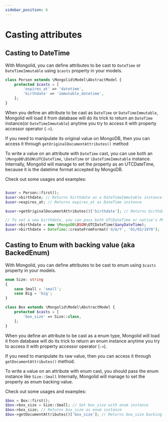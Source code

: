 ```yaml
---
sidebar_position: 6
---
```


# Casting attributes

## Casting to DateTime


With Mongolid, you can define attributes to be cast to `DateTime` or `DateTimeImmutable` using `$casts` property in your models. 

```php
class Person extends \Mongolid\Model\AbstractModel {
    protected $casts = [
        'expires_at' => 'datetime',
        'birthdate' => 'immutable_datetime',        
    ];
}
```

When you define an attribute to be cast as `DateTime` or `DateTimeImmutable`, Mongolid will load it from database will do its trick to return an `DateTime` instance(or `DateTimeImmutable`)  anytime you try to access it with property accessor operator (`->`).

If you need to manipulate its original value on MongoDB, then you can access it through `getOriginalDocumentAttributes()` method

To write a value on an attribute with `DateTime` cast, you can use both an `\MongoDB\BSON\UTCDateTime`, `\DateTime` or `\DateTimeImmutable` instance.
Internally, Mongolid will manage to set the property as an UTCDateTime, because it is the datetime format accepted by MongoDB.

Check out some usages and examples:

```php

$user = Person::first();
$user->birthdate; // Returns birthdate as a DateTimeImmutable instance
$user->expires_at; // Returns expires_at as DateTime instance

$user->getOriginalDocumentAttributes()['birthdate']; // Returns birthdate as an \MongoDB\BSON\UTCDateTime instance

// To set a new birthdate, you can pass both UTCDateTime or native's PHP DateTime
$user->birthdate = new \MongoDB\BSON\UTCDateTime($anyDateTime);
$user->birthdate = DateTime::createFromFormat('d/m/Y', '01/03/1970');
```

## Casting to Enum with backing value (aka BackedEnum)

With Mongolid, you can define attributes to be cast to enum using `$casts` property in your models. 

```php
enum Size: string
{
    case Small = 'small';
    case Big = 'big';
}

class Box extends \Mongolid\Model\AbstractModel {
    protected $casts = [
        'box_size' => Size::class,
    ];
}
```

When you define an attribute to be cast as a enum type, Mongolid will load it from database will do its trick to return an enum instance anytime you try to access it with property accessor operator (`->`).

If you need to manipulate its raw value, then you can access it through `getDocumentAttributes()` method.

To write a value on an attribute with enum cast, you should pass the enum instance like `Size::Small`
Internally, Mongolid will manage to set the property as enum backing value.

Check out some usages and examples:

```php
$box = Box::first();
$box->box_size = Size::Small; // Set box_size with enum instance
$box->box_size; // Returns box_size as enum instance
$box->getDocumentAttributes()['box_size']; // Returns box_size backing value
```
